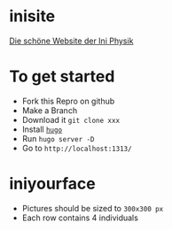# inisite
[Die schöne Website der Ini Physik](http://ini.physik.tu-berlin.de/)

# To get started
- Fork this Repro on github
- Make a Branch
- Download it
  `git clone xxx`
- Install
  [`hugo`](https://gohugo.io/)
- Run
  `hugo server -D`
- Go to
  `http://localhost:1313/`

# iniyourface
- Pictures should be sized to
  `300x300 px`
- Each row contains 4 individuals
